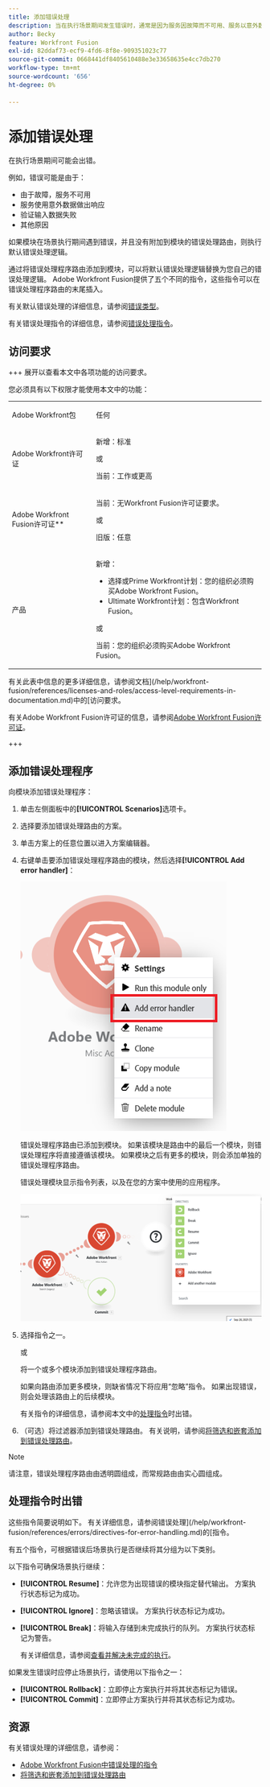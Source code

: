 ```yaml
---
title: 添加错误处理
description: 当在执行场景期间发生错误时，通常是因为服务因故障而不可用、服务以意外数据响应或输入数据验证失败。
author: Becky
feature: Workfront Fusion
exl-id: 82ddaf73-ecf9-4fd6-8f8e-909351023c77
source-git-commit: 0668441df8405610488e3e33658635e4cc7db270
workflow-type: tm+mt
source-wordcount: '656'
ht-degree: 0%

---
```


# 添加错误处理

在执行场景期间可能会出错。

例如，错误可能是由于：

* 由于故障，服务不可用
* 服务使用意外数据做出响应
* 验证输入数据失败
* 其他原因

如果模块在场景执行期间遇到错误，并且没有附加到模块的错误处理路由，则执行默认错误处理逻辑。

通过将错误处理程序路由添加到模块，可以将默认错误处理逻辑替换为您自己的错误处理逻辑。 Adobe Workfront Fusion提供了五个不同的指令，这些指令可以在错误处理程序路由的末尾插入。

有关默认错误处理的详细信息，请参阅[错误类型](/help/workfront-fusion/references/errors/error-processing.md)。

有关错误处理指令的详细信息，请参阅[错误处理指令](/help/workfront-fusion/references/errors/directives-for-error-handling.md)。

## 访问要求

+++ 展开以查看本文中各项功能的访问要求。

您必须具有以下权限才能使用本文中的功能：

<table style="table-layout:auto">
 <col> 
 <col> 
 <tbody> 
  <tr> 
   <td role="rowheader">Adobe Workfront包 
   <td> <p>任何</p> </td> 
  </tr> 
  <tr data-mc-conditions=""> 
   <td role="rowheader">Adobe Workfront许可证</td> 
   <td> <p>新增：标准</p><p>或</p><p>当前：工作或更高</p> </td> 
  </tr> 
  <tr> 
   <td role="rowheader">Adobe Workfront Fusion许可证**</td> 
   <td>
   <p>当前：无Workfront Fusion许可证要求。</p>
   <p>或</p>
   <p>旧版：任意 </p>
   </td> 
  </tr> 
  <tr> 
   <td role="rowheader">产品</td> 
   <td>
   <p>新增：</p> <ul><li>选择或Prime Workfront计划：您的组织必须购买Adobe Workfront Fusion。</li><li>Ultimate Workfront计划：包含Workfront Fusion。</li></ul>
   <p>或</p>
   <p>当前：您的组织必须购买Adobe Workfront Fusion。</p>
   </td> 
  </tr>
 </tbody> 
</table>

有关此表中信息的更多详细信息，请参阅文档](/help/workfront-fusion/references/licenses-and-roles/access-level-requirements-in-documentation.md)中的[访问要求。

有关Adobe Workfront Fusion许可证的信息，请参阅[Adobe Workfront Fusion许可证](/help/workfront-fusion/set-up-and-manage-workfront-fusion/licensing-operations-overview/license-automation-vs-integration.md)。

+++

## 添加错误处理程序

向模块添加错误处理程序：

1. 单击左侧面板中的&#x200B;**[!UICONTROL Scenarios]**&#x200B;选项卡。
1. 选择要添加错误处理路由的方案。
1. 单击方案上的任意位置以进入方案编辑器。
1. 右键单击要添加错误处理程序路由的模块，然后选择&#x200B;**[!UICONTROL Add error handler]**：

   ![](assets/error-handler-route.png)

   错误处理程序路由已添加到模块。 如果该模块是路由中的最后一个模块，则错误处理程序将直接遵循该模块。 如果模块之后有更多的模块，则会添加单独的错误处理程序路由。

   错误处理模块显示指令列表，以及在您的方案中使用的应用程序。

   ![错误路由](assets/error-route.png)

1. 选择指令之一。

   或

   将一个或多个模块添加到错误处理程序路由。

   如果向路由添加更多模块，则缺省情况下将应用“忽略”指令。 如果出现错误，则会处理该路由上的后续模块。

   有关指令的详细信息，请参阅本文中的[处理指令](#error-handling-directives)时出错。

1. （可选）将过滤器添加到错误处理路由。 有关说明，请参阅[将筛选和嵌套添加到错误处理路由](/help/workfront-fusion/create-scenarios/config-error-handling/advanced-error-handling.md)。

>[!NOTE]
>
>请注意，错误处理程序路由由透明圆组成，而常规路由由实心圆组成。

## 处理指令时出错

这些指令简要说明如下。 有关详细信息，请参阅错误处理](/help/workfront-fusion/references/errors/directives-for-error-handling.md)的[指令。

有五个指令，可根据错误后场景执行是否继续将其分组为以下类别。

以下指令可确保场景执行继续：

* **[!UICONTROL Resume]**：允许您为出现错误的模块指定替代输出。 方案执行状态标记为成功。
* **[!UICONTROL Ignore]**：忽略该错误。 方案执行状态标记为成功。
* **[!UICONTROL Break]**：将输入存储到未完成执行的队列。 方案执行状态标记为警告。

  有关详细信息，请参阅[查看并解决未完成的执行](/help/workfront-fusion/manage-scenarios/view-and-resolve-incomplete-executions.md)。

如果发生错误时应停止场景执行，请使用以下指令之一：

* **[!UICONTROL Rollback]**：立即停止方案执行并将其状态标记为错误。
* **[!UICONTROL Commit]**：立即停止方案执行并将其状态标记为成功。

## 资源

有关错误处理的详细信息，请参阅：

* [Adobe Workfront Fusion中错误处理的指令](/help/workfront-fusion/references/errors/directives-for-error-handling.md)
* [将筛选和嵌套添加到错误处理路由](/help/workfront-fusion/create-scenarios/config-error-handling/advanced-error-handling.md)
